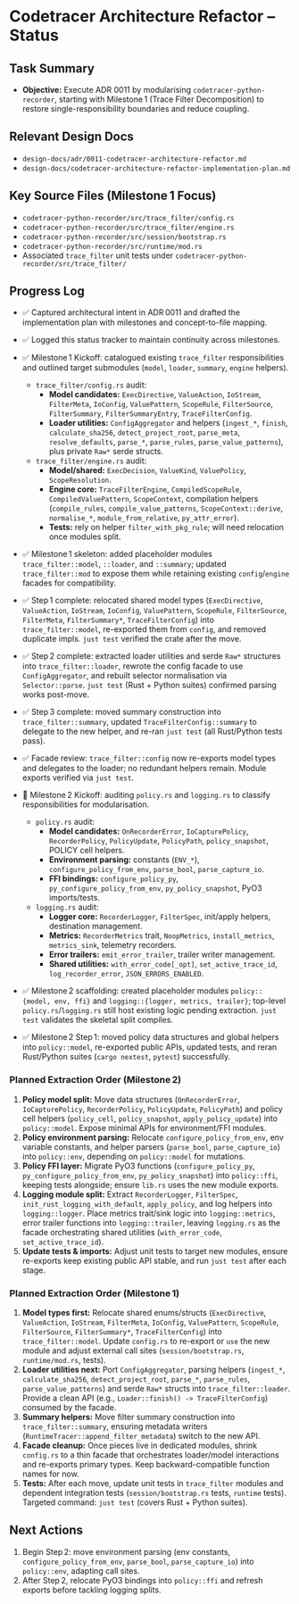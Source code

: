 # Codetracer Architecture Refactor – Status

## Task Summary
- **Objective:** Execute ADR 0011 by modularising `codetracer-python-recorder`, starting with Milestone 1 (Trace Filter Decomposition) to restore single-responsibility boundaries and reduce coupling.

## Relevant Design Docs
- `design-docs/adr/0011-codetracer-architecture-refactor.md`
- `design-docs/codetracer-architecture-refactor-implementation-plan.md`

## Key Source Files (Milestone 1 Focus)
- `codetracer-python-recorder/src/trace_filter/config.rs`
- `codetracer-python-recorder/src/trace_filter/engine.rs`
- `codetracer-python-recorder/src/session/bootstrap.rs`
- `codetracer-python-recorder/src/runtime/mod.rs`
- Associated `trace_filter` unit tests under `codetracer-python-recorder/src/trace_filter/`

## Progress Log
- ✅ Captured architectural intent in ADR 0011 and drafted the implementation plan with milestones and concept-to-file mapping.
- ✅ Logged this status tracker to maintain continuity across milestones.
- ✅ Milestone 1 Kickoff: catalogued existing `trace_filter` responsibilities and outlined target submodules (`model`, `loader`, `summary`, `engine` helpers).
  - `trace_filter/config.rs` audit:
    - **Model candidates:** `ExecDirective`, `ValueAction`, `IoStream`, `FilterMeta`, `IoConfig`, `ValuePattern`, `ScopeRule`, `FilterSource`, `FilterSummary`, `FilterSummaryEntry`, `TraceFilterConfig`.
    - **Loader utilities:** `ConfigAggregator` and helpers (`ingest_*`, `finish`, `calculate_sha256`, `detect_project_root`, `parse_meta`, `resolve_defaults`, `parse_*`, `parse_rules`, `parse_value_patterns`), plus private `Raw*` serde structs.
  - `trace_filter/engine.rs` audit:
    - **Model/shared:** `ExecDecision`, `ValueKind`, `ValuePolicy`, `ScopeResolution`.
    - **Engine core:** `TraceFilterEngine`, `CompiledScopeRule`, `CompiledValuePattern`, `ScopeContext`, compilation helpers (`compile_rules`, `compile_value_patterns`, `ScopeContext::derive`, `normalise_*`, `module_from_relative`, `py_attr_error`).
    - **Tests:** rely on helper `filter_with_pkg_rule`; will need relocation once modules split.
- ✅ Milestone 1 skeleton: added placeholder modules `trace_filter::model`, `::loader`, and `::summary`; updated `trace_filter::mod` to expose them while retaining existing `config`/`engine` facades for compatibility.
- ✅ Step 1 complete: relocated shared model types (`ExecDirective`, `ValueAction`, `IoStream`, `IoConfig`, `ValuePattern`, `ScopeRule`, `FilterSource`, `FilterMeta`, `FilterSummary*`, `TraceFilterConfig`) into `trace_filter::model`, re-exported them from `config`, and removed duplicate impls. `just test` verified the crate after the move.
- ✅ Step 2 complete: extracted loader utilities and serde `Raw*` structures into `trace_filter::loader`, rewrote the config facade to use `ConfigAggregator`, and rebuilt selector normalisation via `Selector::parse`. `just test` (Rust + Python suites) confirmed parsing works post-move.
- ✅ Step 3 complete: moved summary construction into `trace_filter::summary`, updated `TraceFilterConfig::summary` to delegate to the new helper, and re-ran `just test` (all Rust/Python tests pass).
- ✅ Facade review: `trace_filter::config` now re-exports model types and delegates to the loader; no redundant helpers remain. Module exports verified via `just test`.

- 🔄 Milestone 2 Kickoff: auditing `policy.rs` and `logging.rs` to classify responsibilities for modularisation.
  - `policy.rs` audit:
    - **Model candidates:** `OnRecorderError`, `IoCapturePolicy`, `RecorderPolicy`, `PolicyUpdate`, `PolicyPath`, `policy_snapshot`, POLICY cell helpers.
    - **Environment parsing:** constants (`ENV_*`), `configure_policy_from_env`, `parse_bool`, `parse_capture_io`.
    - **FFI bindings:** `configure_policy_py`, `py_configure_policy_from_env`, `py_policy_snapshot`, PyO3 imports/tests.
  - `logging.rs` audit:
    - **Logger core:** `RecorderLogger`, `FilterSpec`, init/apply helpers, destination management.
    - **Metrics:** `RecorderMetrics` trait, `NoopMetrics`, `install_metrics`, `metrics_sink`, telemetry recorders.
    - **Error trailers:** `emit_error_trailer`, trailer writer management.
    - **Shared utilities:** `with_error_code[_opt]`, `set_active_trace_id`, `log_recorder_error`, `JSON_ERRORS_ENABLED`.
- ✅ Milestone 2 scaffolding: created placeholder modules `policy::{model, env, ffi}` and `logging::{logger, metrics, trailer}`; top-level `policy.rs`/`logging.rs` still host existing logic pending extraction. `just test` validates the skeletal split compiles.
- ✅ Milestone 2 Step 1: moved policy data structures and global helpers into `policy::model`, re-exported public APIs, updated tests, and reran Rust/Python suites (`cargo nextest`, `pytest`) successfully.

### Planned Extraction Order (Milestone 2)
1. **Policy model split:** Move data structures (`OnRecorderError`, `IoCapturePolicy`, `RecorderPolicy`, `PolicyUpdate`, `PolicyPath`) and policy cell helpers (`policy_cell`, `policy_snapshot`, `apply_policy_update`) into `policy::model`. Expose minimal APIs for environment/FFI modules.
2. **Policy environment parsing:** Relocate `configure_policy_from_env`, env variable constants, and helper parsers (`parse_bool`, `parse_capture_io`) into `policy::env`, depending on `policy::model` for mutations.
3. **Policy FFI layer:** Migrate PyO3 functions (`configure_policy_py`, `py_configure_policy_from_env`, `py_policy_snapshot`) into `policy::ffi`, keeping tests alongside; ensure `lib.rs` uses the new module exports.
4. **Logging module split:** Extract `RecorderLogger`, `FilterSpec`, `init_rust_logging_with_default`, `apply_policy`, and log helpers into `logging::logger`. Place metrics trait/sink logic into `logging::metrics`, error trailer functions into `logging::trailer`, leaving `logging.rs` as the facade orchestrating shared utilities (`with_error_code`, `set_active_trace_id`).
5. **Update tests & imports:** Adjust unit tests to target new modules, ensure re-exports keep existing public API stable, and run `just test` after each stage.

### Planned Extraction Order (Milestone 1)
1. **Model types first:** Relocate shared enums/structs (`ExecDirective`, `ValueAction`, `IoStream`, `FilterMeta`, `IoConfig`, `ValuePattern`, `ScopeRule`, `FilterSource`, `FilterSummary*`, `TraceFilterConfig`) into `trace_filter::model`. Update `config.rs` to re-export or `use` the new module and adjust external call sites (`session/bootstrap.rs`, `runtime/mod.rs`, tests).
2. **Loader utilities next:** Port `ConfigAggregator`, parsing helpers (`ingest_*`, `calculate_sha256`, `detect_project_root`, `parse_*`, `parse_rules`, `parse_value_patterns`) and serde `Raw*` structs into `trace_filter::loader`. Provide a clean API (e.g., `Loader::finish() -> TraceFilterConfig`) consumed by the facade.
3. **Summary helpers:** Move filter summary construction into `trace_filter::summary`, ensuring metadata writers (`RuntimeTracer::append_filter_metadata`) switch to the new API.
4. **Facade cleanup:** Once pieces live in dedicated modules, shrink `config.rs` to a thin facade that orchestrates loader/model interactions and re-exports primary types. Keep backward-compatible function names for now.
5. **Tests:** After each move, update unit tests in `trace_filter` modules and dependent integration tests (`session/bootstrap.rs` tests, `runtime` tests). Targeted command: `just test` (covers Rust + Python suites).

## Next Actions
1. Begin Step 2: move environment parsing (env constants, `configure_policy_from_env`, `parse_bool`, `parse_capture_io`) into `policy::env`, adapting call sites.
2. After Step 2, relocate PyO3 bindings into `policy::ffi` and refresh exports before tackling logging splits.
